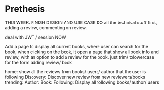 # Prethesis
 
THIS WEEK: FINISH DESIGN AND USE CASE
DO all the technical stuff first, adding a review, commenting on review.

deal with JWT / session NOW

Add a page to display all current books, where user can search for the book, 
when clicking on the book, it open a page that show all book info and review, with an option to add a review for the book.
just trim/ tolowercase for the form adding review/ book

home: show all the reviews from books/ users/ author that the user is following
Discovery: Discover new review from new reviewers/books
trending:
Author:
Book:
Following: Display all following books/ author/ users